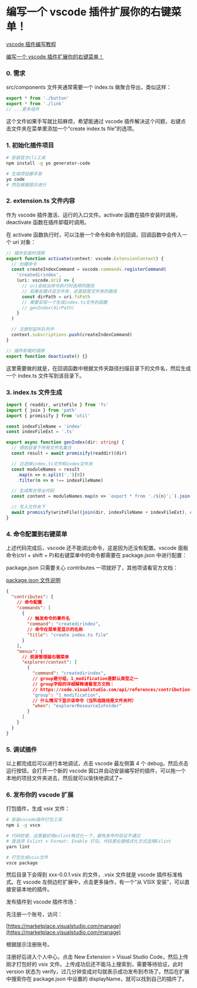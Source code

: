 # 编写一个 vscode 插件扩展你的右键菜单！

[vscode 插件编写教程](https://saber2pr.top/blog/VSCode%E6%8F%92%E4%BB%B6%E5%BC%80%E5%8F%91/vscode%E6%8F%92%E4%BB%B6%E7%BC%96%E5%86%99%E6%95%99%E7%A8%8B)

[编写一个 vscode 插件扩展你的右键菜单！](https://zhuanlan.zhihu.com/p/369595594)

### 0. 需求

src/components 文件夹通常需要一个 index.ts 做聚合导出，类似这样：

```ts
export * from './button'
export * from './link'
// ...更多组件
```

这个文件如果手写就比较麻烦，希望能通过 vscode 插件解决这个问题，右键点击文件夹在菜单里添加一个“create index.ts file”的选项。

### 1. 初始化插件项目

```bash
# 安装官方cli工具
npm install -g yo generator-code

# 生成项目脚手架
yo code
# 然后根据提示进行
```

### 2. extension.ts 文件内容

作为 vscode 插件激活、运行的入口文件。activate 函数在插件安装时调用，deactivate 函数在插件卸载时调用。

在 activate 函数执行时，可以注册一个命令和命令的回调，回调函数中会传入一个 uri 对象：

```ts
// 插件安装时调用
export function activate(context: vscode.ExtensionContext) {
  // 创建命令
  const createIndexCommand = vscode.commands.registerCommand(
    'createdirindex',
    (uri: vscode.Uri) => {
      // uri会给出命令执行时选择的路径
      // 如果右键点击文件夹，这里就是文件夹的路径
      const dirPath = uri.fsPath
      // 需要实现一个生成index.ts文件的函数
      // genIndex(dirPath)
    }
  )

  // 注册到监听队列中
  context.subscriptions.push(createIndexCommand)
}

// 插件卸载时调用
export function deactivate() {}
```

这里需要做的就是，在回调函数中根据文件夹路径扫描目录下的文件名，然后生成一个 index.ts 文件写到该目录下。

### 3. index.ts 文件生成

```ts
import { readdir, writeFile } from 'fs'
import { join } from 'path'
import { promisify } from 'util'

const indexFileName = 'index'
const indexFileExt = '.ts'

export async function genIndex(dir: string) {
  // 得到目录下所有文件名集合
  const result = await promisify(readdir)(dir)

  // 过滤掉index.ts文件和index文件夹
  const moduleNames = result
    .map(n => n.split('.')[0])
    .filter(m => m !== indexFileName)

  // 生成聚合导出代码
  const content = moduleNames.map(n => `export * from './${n}';`).join('\n')

  // 写入文件夹下
  await promisify(writeFile)(join(dir, indexFileName + indexFileExt), content)
}
```

### 4. 命令配置到右键菜单

上述代码完成后，vscode 还不能调出命令，这是因为还没有配置。vscode 面板命令(ctrl + shift + P)和右键菜单中的命令都需要在 package.json 中进行配置：

package.json 只需要关心 contributes 一项就好了，其他项请看官方文档：

[package.json 文件说明](https://code.visualstudio.com/api/references/extension-manifest)

```json
{
  "contributes": {
    // 命令配置
    "commands": [
      {
        // 触发命令的事件名
        "command": "createdirindex",
        // 命令在菜单里显示的名称
        "title": "create index.ts file"
      }
    ],
    "menus": {
      // 资源管理器右键菜单
      "explorer/context": [
        {
          "command": "createdirindex",
          // group是分组，1_modification是默认类型之一
          // group字段的详细解释请看官方文档：
          // https://code.visualstudio.com/api/references/contribution-points#Sorting-of-groups
          "group": "1_modification",
          // 什么情况下显示该命令（当所选路径是文件夹时）
          "when": "explorerResourceIsFolder"
        }
      ]
    }
  }
}
```

### 5. 调试插件

以上都完成后可以进行本地调试，点击 vscode 最左侧第 4 个 debug，然后点击运行按钮，会打开一个新的 vscode 窗口并自动安装编写好的插件，可以拖一个本地的项目文件夹进去，然后就可以愉快地调试了~

### 6. 发布你的 vscode 扩展

打包插件，生成 vsix 文件：

```bash
# 安装vscode插件打包工具
npm i -g vsce

# 代码检查，这里最好用eslint格式化一下，避免发布时验证不通过
# 首选项 Eslint > Format: Enable 打勾。代码里右键格式化方式选用Eslint
yarn lint

# 打包生成vsix文件
vsce package
```

然后目录下会得到 xxx-0.0.1.vsix 的文件，.vsix 文件就是 vscode 插件标准格式。在 vscode 左侧边栏扩展中，点击更多操作，有一个“从 VSIX 安装”，可以直接安装本地的插件。

发布插件到 vscode 插件市场：

先注册一个账号，访问：

[https://marketplace.visualstudio.com/manage](https://marketplace.visualstudio.com/manage)

根据提示注册账号。

注册好后进入个人中心，点击 New Extension > Visual Studio Code，然后上传刚才打包好的 vsix 文件。上传成功后还不能马上搜索到，需要等待验证，此时 version 状态为 verify，过几分钟变成对勾就表示成功发布到市场了。然后在扩展中搜索你在 package.json 中设置的 displayName，就可以找到自己的插件了。
